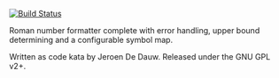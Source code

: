[![Build Status](https://secure.travis-ci.org/JeroenDeDauw/RomanNumbers.png?branch=master)](http://travis-ci.org/JeroenDeDauw/RomanNumbers)

Roman number formatter complete with error handling, upper bound determining and a configurable symbol map.

Written as code kata by Jeroen De Dauw. Released under the GNU GPL v2+.